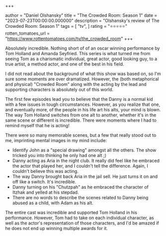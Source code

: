 +++

author = "Daniel Olshansky"
title = "The Crowded Room: Season 1"
date = "2023-07-23T00:00:00.000000"
description = "Olshansky's review of The Crowded Room: Season 1"
tags = [
    "tv",
]
rating = "⭐⭐⭐⭐⭐"
rotten_tomatoes_url = "https://www.rottentomatoes.com/tv/the_crowded_room"
+++

Absolutely incredible. Nothing short of of an oscar winning performance by Tom Holland and Amanda Seyfried. This series is what turned me from seeing Tom as a charismatic individual, great actor, good looking guy, to a true artist, a method actor, and one of the best in his field.

I did not read about the background of what this show was based on, so I'm sure some moments are over dramatized. However, the (both metaphorical and physical) "Crowded Room" along with the acting by the lead and supporting characters is absolutely out of this world.

The first few episodes lead you to believe that the Danny is a normal kid with a few issues in tough circumstances. However, as you realize that one, and eventually more, of the people in his life art his alts, your mind is blown. The way Tom Holland switches from one alt to another, whether it's in the same scene or different is incredible. There were moments where I had to remind myself that he is acting!

There were so many memorable scenes, but a few that really stood out to me, imprinting mental images in my mind include:

- Identify John as a "special drawing" amongst all the others. The show tricked you into thinking he only had one alt ;)
- Danny acting as Aria in the night club. It really did feel like he embraced the actor that played her, and I couldn't tell the difference. Again, I couldn't believe this was acting.
- The way Danny brought back Aria in the jail sell. He just turns it on and off like a switch. It's incredible.
- Danny turning on his "Chutzpah" as he embraced the character of Itzhak and yelled at his stepdad.
- There are no words to describe the scenes related to Danny being abused as a child, with Adam as his alt.

The entire cast was incredible and supported Tom Holland in his performance. However, Tom had to take on each individual character, as well as the actor's representation of those characters, and I'd be amazed if he does not end up winning multiple awards for it.

